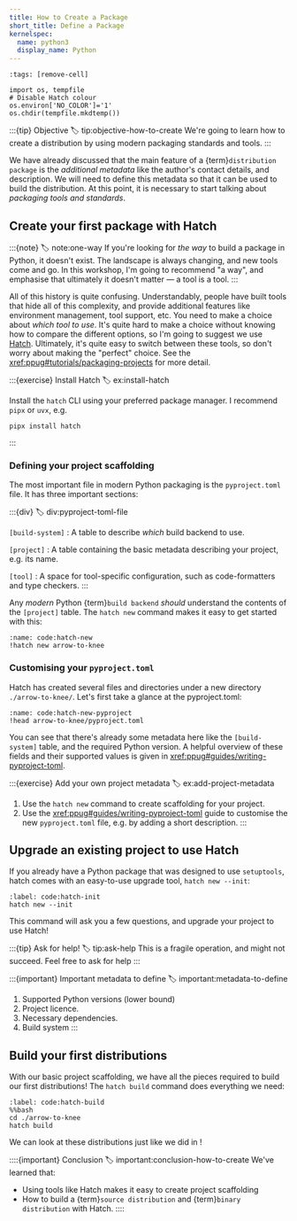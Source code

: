 ```yaml
---
title: How to Create a Package
short_title: Define a Package
kernelspec:
  name: python3
  display_name: Python
---
```


```{code-cell} python3
:tags: [remove-cell]

import os, tempfile
# Disable Hatch colour
os.environ['NO_COLOR']='1'
os.chdir(tempfile.mkdtemp())
```

:::{tip} Objective
:label: tip:objective-how-to-create
We're going to learn how to create a distribution by using modern packaging standards and tools.
:::

We have already discussed that the main feature of a {term}`distribution package` is the _additional metadata_ like the author's contact details, and description. We will need to define this metadata so that it can be used to build the distribution. At this point, it is necessary to start talking about _packaging tools and standards_.

## Create your first package with Hatch

:::{note}
:label: note:one-way
If you're looking for _the way_ to build a package in Python, it doesn't exist. The landscape is always changing, and new tools come and go. In this workshop, I'm going to recommend "a way", and emphasise that ultimately it doesn't matter — a tool is a tool.
:::

All of this history is quite confusing. Understandably, people have built tools that hide all of this complexity, and provide additional features like environment management, tool support, etc. You need to make a choice about _which tool to use_. It's quite hard to make a choice without knowing how to compare the different options, so I'm going to suggest we use [Hatch](https://hatch.pypa.io/latest/). Ultimately, it's quite easy to switch between these tools, so don't worry about making the "perfect" choice. See the <xref:ppug#tutorials/packaging-projects> for more detail.

:::{exercise} Install Hatch
:label: ex:install-hatch

Install the `hatch` CLI using your preferred package manager. I recommend `pipx` or `uvx`, e.g.

```shell
pipx install hatch
```

:::

### Defining your project scaffolding

The most important file in modern Python packaging is the `pyproject.toml` file. It has three important sections:

:::{div}
:label: div:pyproject-toml-file

`[build-system]`
: A table to describe _which_ build backend to use.

`[project]`
: A table containing the basic metadata describing your project, e.g. its name.

`[tool]`
: A space for tool-specific configuration, such as code-formatters and type checkers.
:::

Any _modern_ Python {term}`build backend` _should_ understand the contents of the `[project]` table. The `hatch new` command makes it easy to get started with this:

```{code-cell} python3
:name: code:hatch-new
!hatch new arrow-to-knee
```

### Customising your `pyproject.toml`

Hatch has created several files and directories under a new directory `./arrow-to-knee/`. Let's first take a glance at the pyproject.toml:

```{code-cell} python3
:name: code:hatch-new-pyproject
!head arrow-to-knee/pyproject.toml
```

You can see that there's already some metadata here like the `[build-system]` table, and the required Python version. A helpful overview of these fields and their supported values is given in <xref:ppug#guides/writing-pyproject-toml>.

:::{exercise} Add your own project metadata
:label: ex:add-project-metadata

1. Use the `hatch new` command to create scaffolding for your project.
2. Use the <xref:ppug#guides/writing-pyproject-toml> guide to customise the new `pyproject.toml` file, e.g. by adding a short description.
   :::

## Upgrade an existing project to use Hatch

If you already have a Python package that was designed to use `setuptools`, hatch comes with an easy-to-use upgrade tool, `hatch new --init`:

```{code} shell
:label: code:hatch-init
hatch new --init
```

This command will ask you a few questions, and upgrade your project to use Hatch!

:::{tip} Ask for help!
:label: tip:ask-help
This is a fragile operation, and might not succeed. Feel free to ask for help
:::

:::{important} Important metadata to define
:label: important:metadata-to-define

1. Supported Python versions (lower bound)
2. Project licence.
3. Necessary dependencies.
4. Build system
   :::

## Build your first distributions

With our basic project scaffolding, we have all the pieces required to build our first distributions! The `hatch build` command does everything we need:

```{code-cell}
:label: code:hatch-build
%%bash
cd ./arrow-to-knee
hatch build
```

We can look at these distributions just like we did in [](#cell:numpy-dirs)!

::::{important} Conclusion
:label: important:conclusion-how-to-create
We've learned that:

- Using tools like Hatch makes it easy to create project scaffolding
- How to build a {term}`source distribution` and {term}`binary distribution` with Hatch.
  ::::
